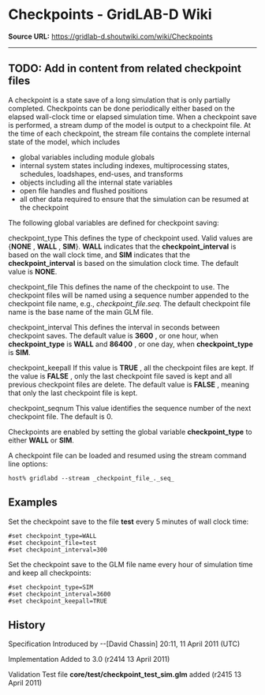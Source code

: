 # Checkpoints - GridLAB-D Wiki

**Source URL:** https://gridlab-d.shoutwiki.com/wiki/Checkpoints

---
## **TODO**: Add in content from related checkpoint files

A checkpoint is a state save of a long simulation that is only partially completed. Checkpoints can be done periodically either based on the elapsed wall-clock time or elapsed simulation time. When a checkpoint save is performed, a stream dump of the model is output to a checkpoint file. At the time of each checkpoint, the stream file contains the complete internal state of the model, which includes 

  * global variables including module globals
  * internal system states including indexes, multiprocessing states, schedules, loadshapes, end-uses, and transforms
  * objects including all the internal state variables
  * open file handles and flushed positions
  * all other data required to ensure that the simulation can be resumed at the checkpoint

The following global variables are defined for checkpoint saving: 

checkpoint_type
    This defines the type of checkpoint used. Valid values are {**NONE** , **WALL** , **SIM**}. **WALL** indicates that the **checkpoint_interval** is based on the wall clock time, and **SIM** indicates that the **checkpoint_interval** is based on the simulation clock time. The default value is **NONE**.

checkpoint_file
    This defines the name of the checkpoint to use. The checkpoint files will be named using a sequence number appended to the checkpoint file name, e.g., _checkpoint_file_._seq_. The default checkpoint file name is the base name of the main GLM file.

checkpoint_interval
    This defines the interval in seconds between checkpoint saves. The default value is **3600** , or one hour, when **checkpoint_type** is **WALL** and **86400** , or one day, when **checkpoint_type** is **SIM**.

checkpoint_keepall
    If this value is **TRUE** , all the checkpoint files are kept. If the value is **FALSE** , only the last checkpoint file saved is kept and all previous checkpoint files are delete. The default value is **FALSE** , meaning that only the last checkpoint file is kept.

checkpoint_seqnum
    This value identifies the sequence number of the next checkpoint file. The default is 0.

Checkpoints are enabled by setting the global variable **checkpoint_type** to either **WALL** or **SIM**. 

A checkpoint file can be loaded and resumed using the stream command line options: 
    
    
    host% gridlabd --stream _checkpoint_file_._seq_
    

## Examples

Set the checkpoint save to the file **test** every 5 minutes of wall clock time: 
    
    
    #set checkpoint_type=WALL
    #set checkpoint_file=test
    #set checkpoint_interval=300
    

Set the checkpoint save to the GLM file name every hour of simulation time and keep all checkpoints: 
    
    
    #set checkpoint_type=SIM
    #set checkpoint_interval=3600
    #set checkpoint_keepall=TRUE
    

## History

Specification
    Introduced by --[David Chassin] 20:11, 11 April 2011 (UTC)

Implementation
    Added to 3.0 (r2414 13 April 2011)

Validation
    Test file **core/test/checkpoint_test_sim.glm** added (r2415 13 April 2011)


